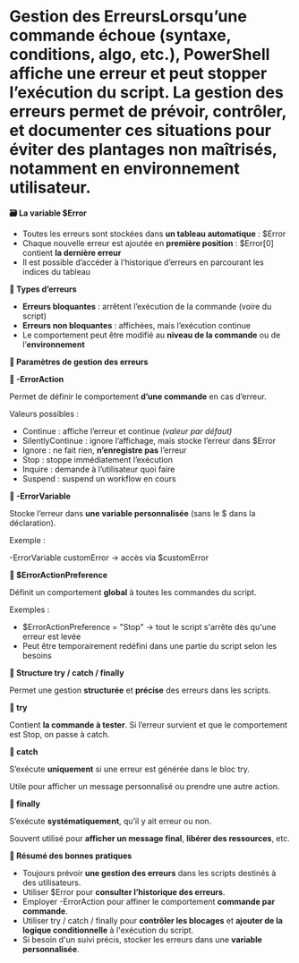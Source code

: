 # Gestion des ErreursLorsqu’une commande échoue (syntaxe, conditions, algo, etc.), PowerShell affiche une erreur et peut stopper l’exécution du script. La gestion des erreurs permet de **prévoir**, **contrôler**, et **documenter** ces situations pour éviter des plantages non maîtrisés, notamment en environnement utilisateur.



**🗃️ La variable $Error**

- Toutes les erreurs sont stockées dans **un tableau automatique** : $Error
- Chaque nouvelle erreur est ajoutée en **première position** : $Error[0] contient **la dernière erreur**
- Il est possible d’accéder à l’historique d’erreurs en parcourant les indices du tableau



**🧪 Types d’erreurs**

- **Erreurs bloquantes** : arrêtent l’exécution de la commande (voire du script)
- **Erreurs non bloquantes** : affichées, mais l’exécution continue
- Le comportement peut être modifié au **niveau de la commande** ou de l’**environnement**



**🧰 Paramètres de gestion des erreurs**

**🔸 -ErrorAction**

Permet de définir le comportement **d’une commande** en cas d’erreur.

Valeurs possibles :

- Continue : affiche l’erreur et continue *(valeur par défaut)*
- SilentlyContinue : ignore l’affichage, mais stocke l’erreur dans $Error
- Ignore : ne fait rien, **n’enregistre pas** l’erreur
- Stop : stoppe immédiatement l’exécution
- Inquire : demande à l’utilisateur quoi faire
- Suspend : suspend un workflow en cours

**🔸 -ErrorVariable**

Stocke l’erreur dans **une variable personnalisée** (sans le $ dans la déclaration).

Exemple :

-ErrorVariable customError → accès via $customError

**🔸 $ErrorActionPreference**

Définit un comportement **global** à toutes les commandes du script.

Exemples :

- $ErrorActionPreference = "Stop" → tout le script s'arrête dès qu'une erreur est levée
- Peut être temporairement redéfini dans une partie du script selon les besoins

**🧱 Structure try / catch / finally**

Permet une gestion **structurée** et **précise** des erreurs dans les scripts.

**🔹 try**

Contient **la commande à tester**. Si l’erreur survient et que le comportement est Stop, on passe à catch.

**🔹 catch**

S’exécute **uniquement** si une erreur est générée dans le bloc try.

Utile pour afficher un message personnalisé ou prendre une autre action.

**🔹 finally**

S’exécute **systématiquement**, qu’il y ait erreur ou non.

Souvent utilisé pour **afficher un message final**, **libérer des ressources**, etc.



**🧭 Résumé des bonnes pratiques**

- Toujours prévoir **une gestion des erreurs** dans les scripts destinés à des utilisateurs.
- Utiliser $Error pour **consulter l’historique des erreurs**.
- Employer -ErrorAction pour affiner le comportement **commande par commande**.
- Utiliser try / catch / finally pour **contrôler les blocages** et **ajouter de la logique conditionnelle** à l'exécution du script.
- Si besoin d'un suivi précis, stocker les erreurs dans une **variable personnalisée**.
